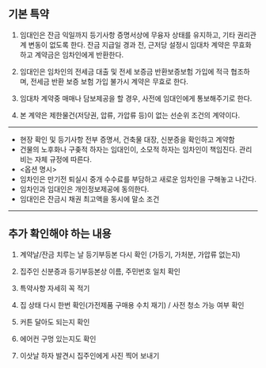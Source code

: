 ## 기본 특약

1. 임대인은 잔금 익일까지 등기사항 증명서상에 무융자 상태를 유지하고, 기타 권리관계 변동이 없도록 한다. 잔금 지급일 경과 전, 근저당 설정시 임대차 계약은 무효화하고 계약금은 임차인에게 반환한다.

2. 임대인은 임차인의 전세금 대출 및 전세 보증금 반환보증보험 가입에 적극 협조하며, 전세금 반환 보증 보험 가입 불가시 계약은 무효로 한다.

3. 임대차 계약중 매매나 담보제공을 할 경우, 사전에 임대인에게 통보해주기로 한다.

4. 본 계약은 제한물건(저당권, 압류, 가압류 등)이 없는 선순위 조건의 계약이다.


----

- 현장 확인 및 등기사항 전부 증명서, 건축물 대장, 신분증을 확인하고 계약함
- 건물의 노후화나 구좆적 하자는 임대인이, 소모적 하자는 임차인이 책임진다. 관리비는 자체 규정에 따른다.
- <옵션 명시>
- 임차인은 만기전 퇴실시 중개 수수료를 부담하고 새로운 임차인을 구해놓고 나간다.
- 임차인과 임대인은 개인정보제공에 동의한다.
- 임대인은 잔금시 채권 최고액을 동시에 말소 조건

----------

## 추가 확인해야 하는 내용

1. 계약날/잔금 치루는 날 등기부등본 다시 확인 (가등기, 가처분, 가압류 없는지)

2. 집주인 신분증과 등기부등본상 이름, 주민번호 일치 확인

3. 특약사항 자세히 꼭 적기

4. 집 상태 다시 한번 확인(가전제품 구매용 수치 재기) / 사전 청소 가능 여부 확인

5. 커튼 달아도 되는지 확인

6. 에어컨 구멍 있는지도 확인

7. 이삿날 하자 발견시 집주인에게 사진 찍어 보내기
